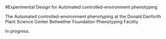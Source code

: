 #Experimental Design for Automated controlled-environment phenotyping

The Automated controlled-environment phenotyping at the Donald Danforth Plant Science Center Bellwether Foundation Phenotyping Facility

In progress.